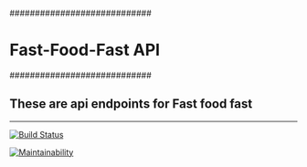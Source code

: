 ############################
#  Fast-Food-Fast API
############################

<h2>These are api endpoints for Fast food fast</h2>
<hr>

[![Build Status](https://travis-ci.org/DennisMufasa/ADC2.svg?branch=ft-build-v1)](https://travis-ci.org/DennisMufasa/ADC2)


[![Maintainability](https://api.codeclimate.com/v1/badges/34b921b34f3f133d2130/maintainability)](https://codeclimate.com/github/DennisMufasa/ADC2/maintainability)
